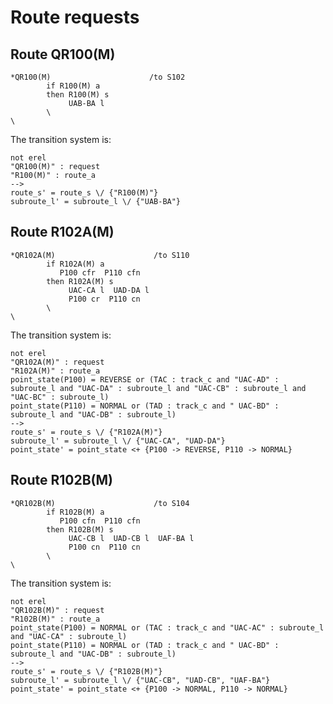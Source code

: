 
# Route requests

## Route QR100(M)

    *QR100(M)                      /to S102
            if R100(M) a
            then R100(M) s
                 UAB-BA l
            \ 
    \

The transition system is:

    not erel
    "QR100(M)" : request
    "R100(M)" : route_a
    -->
    route_s' = route_s \/ {"R100(M)"}
    subroute_l' = subroute_l \/ {"UAB-BA"}


## Route R102A(M)

    *QR102A(M)                      /to S110
            if R102A(M) a
               P100 cfr  P110 cfn
            then R102A(M) s
                 UAC-CA l  UAD-DA l
                 P100 cr  P110 cn
            \
    \

The transition system is:

    not erel
    "QR102A(M)" : request
    "R102A(M)" : route_a
    point_state(P100) = REVERSE or (TAC : track_c and "UAC-AD" : subroute_l and "UAC-DA" : subroute_l and "UAC-CB" : subroute_l and "UAC-BC" : subroute_l)
    point_state(P110) = NORMAL or (TAD : track_c and " UAC-BD" : subroute_l and "UAC-DB" : subroute_l)
    -->
    route_s' = route_s \/ {"R102A(M)"}
    subroute_l' = subroute_l \/ {"UAC-CA", "UAD-DA"}
    point_state' = point_state <+ {P100 -> REVERSE, P110 -> NORMAL}


## Route R102B(M)

    *QR102B(M)                      /to S104
            if R102B(M) a
               P100 cfn  P110 cfn
            then R102B(M) s
                 UAC-CB l  UAD-CB l  UAF-BA l
                 P100 cn  P110 cn
            \
    \


The transition system is:

    not erel
    "QR102B(M)" : request
    "R102B(M)" : route_a
    point_state(P100) = NORMAL or (TAC : track_c and "UAC-AC" : subroute_l and "UAC-CA" : subroute_l)
    point_state(P110) = NORMAL or (TAD : track_c and " UAC-BD" : subroute_l and "UAC-DB" : subroute_l)
    -->
    route_s' = route_s \/ {"R102B(M)"}
    subroute_l' = subroute_l \/ {"UAC-CB", "UAD-CB", "UAF-BA"}
    point_state' = point_state <+ {P100 -> NORMAL, P110 -> NORMAL}
